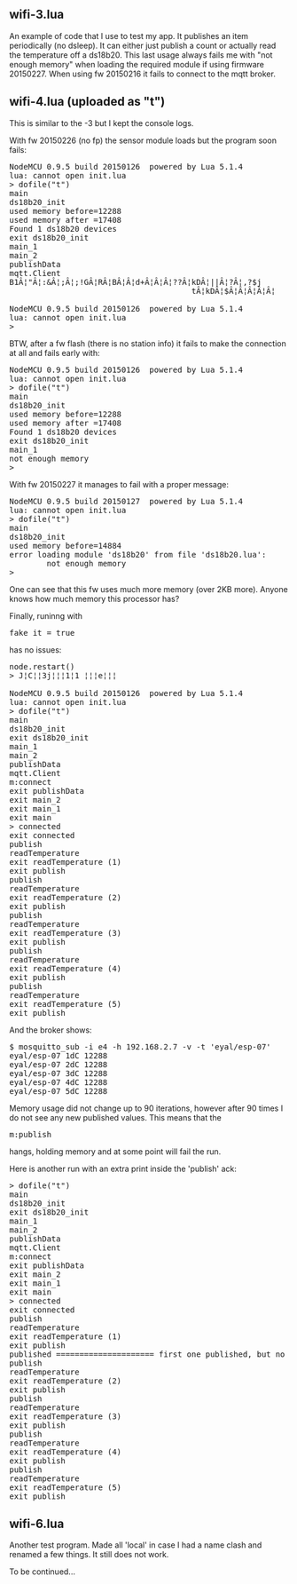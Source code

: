 wifi-3.lua
----------
  An example of code that I use to test my app. It publishes an item periodically (no dsleep).
  It can either just publish a count or actually read the temperature off a ds18b20. This last usage always
  fails me with "not enough memory" when loading the required module if using firmware 20150227.
  When using fw 20150216 it fails to connect to the mqtt broker.

wifi-4.lua (uploaded as "t")
----------------------------
 This is similar to the -3 but I kept the console logs.

  With fw 20150226 (no fp) the sensor module loads but the program soon fails:
<pre>
NodeMCU 0.9.5 build 20150126  powered by Lua 5.1.4
lua: cannot open init.lua
> dofile("t")
main
ds18b20_init
used memory before=12288
used memory after =17408
Found 1 ds18b20 devices
exit ds18b20_init
main_1
main_2
publishData
mqtt.Client
B1Â¦"Â¦:&Â¦;Â¦;!GÂ¦RÂ¦BÂ¦Â¦d+Â¦Â¦Â¦??Â¦kDÂ¦||Â¦?Â¦,?$j
                                       tÂ¦kDÂ¦$Â¦Â¦Â¦Â¦Â¦

NodeMCU 0.9.5 build 20150126  powered by Lua 5.1.4
lua: cannot open init.lua
>
</pre>
  BTW, after a fw flash (there is no station info) it fails to make the connection at all
and fails early with:
<pre>
NodeMCU 0.9.5 build 20150126  powered by Lua 5.1.4
lua: cannot open init.lua
> dofile("t")
main
ds18b20_init
used memory before=12288
used memory after =17408
Found 1 ds18b20 devices
exit ds18b20_init
main_1
not enough memory
>
</pre>
  With fw 20150227 it manages to fail with a proper message:
<pre>
NodeMCU 0.9.5 build 20150127  powered by Lua 5.1.4
lua: cannot open init.lua
> dofile("t")
main
ds18b20_init
used memory before=14884
error loading module 'ds18b20' from file 'ds18b20.lua':
        not enough memory
>
</pre>
  One can see that this fw uses much more memory (over 2KB more).
  Anyone knows how much memory this processor has?

Finally, runinng with <pre>fake_it = true</pre> has no issues:
<pre>
node.restart()
> J¦C¦¦3j¦¦¦1¦1 ¦¦¦e¦¦¦

NodeMCU 0.9.5 build 20150126  powered by Lua 5.1.4
lua: cannot open init.lua
> dofile("t")
main
ds18b20_init
exit ds18b20_init
main_1
main_2
publishData
mqtt.Client
m:connect
exit publishData
exit main_2
exit main_1
exit main
> connected
exit connected
publish
readTemperature
exit readTemperature (1)
exit publish
publish
readTemperature
exit readTemperature (2)
exit publish
publish
readTemperature
exit readTemperature (3)
exit publish
publish
readTemperature
exit readTemperature (4)
exit publish
publish
readTemperature
exit readTemperature (5)
exit publish
</pre>
And the broker shows:
<pre>
$ mosquitto_sub -i e4 -h 192.168.2.7 -v -t 'eyal/esp-07'
eyal/esp-07 1dC 12288
eyal/esp-07 2dC 12288
eyal/esp-07 3dC 12288
eyal/esp-07 4dC 12288
eyal/esp-07 5dC 12288
</pre>
Memory usage did not change up to 90 iterations, however after 90 times I do not see any new published values. This means that the <pre>m:publish</pre> hangs, holding memory and at some point will fail the run.

Here is another run with an extra print inside the 'publish' ack:
<pre>
> dofile("t")
main
ds18b20_init
exit ds18b20_init
main_1
main_2
publishData
mqtt.Client
m:connect
exit publishData
exit main_2
exit main_1
exit main
> connected
exit connected
publish
readTemperature
exit readTemperature (1)
exit publish
published ===================== first one published, but no more
publish
readTemperature
exit readTemperature (2)
exit publish
publish
readTemperature
exit readTemperature (3)
exit publish
publish
readTemperature
exit readTemperature (4)
exit publish
publish
readTemperature
exit readTemperature (5)
exit publish
</pre>

wifi-6.lua
----------

Another test program. Made all 'local' in case I had a name clash and renamed a few things.
It still does not work.

To be continued...
